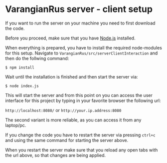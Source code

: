 # VarangianRus server - client setup

If you want to run the server on your machine you need to first download the code.

Before you proceed, make sure that you have [Node.js](https://nodejs.org/en/) installed.

When everything is prepared, you have to install the required node-modules
for this setup. Navigate to `VarangianRus/src/serverClientInteraction`
and then do the follwing command:

```shell
$ npm install
```

Wait until the installation is finished and then start the server via:

```shell
$ node index.js
```

This will start the server and from this point on you can access the 
user interface for this project by typing in your favorite browser
the following url:

`http://localhost:8080/` or `http://your.ip.address:8080`

The second variant is more reliable, as you can access it from any
laptop/pc.

If you change the code you have to restart the server via pressing `ctrl+c`
and using the same command for starting the server above.

When you restart the server make sure that you reload any open tabs
with the url above, so that changes are being applied.
